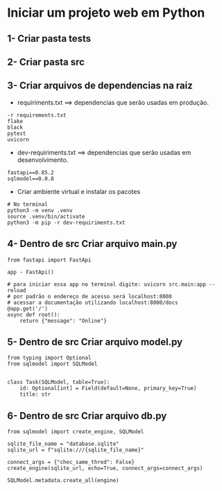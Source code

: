 # Iniciar um projeto web em Python

## 1- Criar pasta tests

## 2- Criar pasta src

## 3- Criar arquivos de dependencias na raiz
  - requiriments.txt ==> dependencias que serão usadas em produção.
  ```
  -r requirements.txt
  flake
  black
  pytest
  uvicorn
  ```
 
  - dev-requiriments.txt ==> dependencias que serão usadas em desenvolvimento.
  ```
  fastapi==0.85.2
  sqlmodel==0.0.8
  ```
  
  - Criar ambiente virtual e instalar os pacotes
  ```
  # No terminal
  python3 -m venv .venv
  source .venv/bin/activate
  python3 -m pip -r dev-requiriments.txt
  ```
## 4- Dentro de src Criar arquivo main.py
  ```
  from fastapi import FastApi
  
  app - FastApi()
  
  # para iniciar essa app no terminal digite: uvicorn src.main:app --reload
  # por padrão o endereço de acesso será localhost:8000
  # acessar a documentação utilizando localhost:8000/docs
  @app.get('/')
  async def root():
      return {"message": "Online"}
  ```
## 5- Dentro de src Criar arquivo model.py
```
from typing import Optional
from sqlmodel import SQLModel


class Task(SQLModel, table=True):
    id: Optional[int] = Field(default=None, primary_key=True)
    title: str
```

## 6- Dentro de src Criar arquivo db.py
```
from sqlmodel import create_engine, SQLModel

sqlite_file_name = "database.sqlite"
sqlite_url = f"sqlite:///{sqlite_file_name}"

connect_args = {"chec_same_thred": False}
create_engine(sqlite_url, echo=True, connect_args=connect_args)

SQLModel.metadata.create_all(engine)
```







